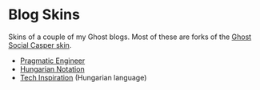 # Blog Skins

Skins of a couple of my Ghost blogs. Most of these are forks of the [Ghost Social Casper skin](https://github.com/gergelyorosz/GhostSocialCasper).

- [Pragmatic Engineer](http://blog.pragmaticengineer.com/)
- [Hungarian Notation](http://hungariannotation.com)
- [Tech Inspiration](http://techinspiracio.com) (Hungarian language)
